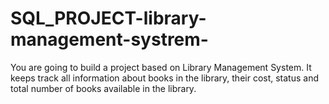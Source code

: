 # SQL_PROJECT-library-management-systrem-
You are going to build a project based on Library Management System. It keeps
track all information about books in the library, their cost, status and total
number of books available in the library.
